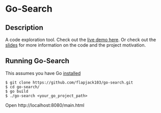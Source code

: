 # Go-Search

## Description

A code exploration tool. Check out the [live demo here](http://abueno-go-search.herokuapp.com/main.html).
Or check out the [slides](https://docs.google.com/presentation/d/1fayQFkSKyZbhWpKVYUHqekhDMagifCMajJ1Nzz_zzkE/edit?usp=sharing) for more information on the code and the project motivation.

## Running Go-Search

This assumes you have Go [installed](https://golang.org/dl/)

```
$ git clone https://github.com/flapjack103/go-search.git
$ cd go-search/
$ go build
$ ./go-search <your_go_project_path>
```

Open http://localhost:8080/main.html
